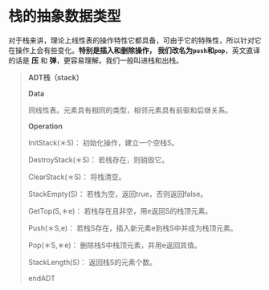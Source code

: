 栈的抽象数据类型
================================================================
对于栈来讲，理论上线性表的操作特性它都具备，可由于它的特殊性，所以针对它在操作上会有些变化。**特别是插入和删除操作，
我们改名为`push`和`pop`**，英文直译的话是 **压** 和 **弹**，更容易理解。我们一般叫进栈和出栈。

> **ADT栈（stack）**
>
> **Data**
>
> 同线性表。元素具有相同的类型，相邻元素具有前驱和后继关系。
>
> **Operation**
>
> InitStack(＊S)： 初始化操作，建立一个空栈S。
>
> DestroyStack(＊S)： 若栈存在，则销毁它。
>
> ClearStack(＊S)： 将栈清空。
>
> StackEmpty(S)： 若栈为空，返回true，否则返回false。
>
> GetTop(S,＊e)： 若栈存在且非空，用e返回S的栈顶元素。
>
> Push(＊S,e)： 若栈S存在，插入新元素e到栈S中并成为栈顶元素。
>
> Pop(＊S,＊e)： 删除栈S中栈顶元素，并用e返回其值。
>
> StackLength(S)： 返回栈S的元素个数。
>
> endADT

